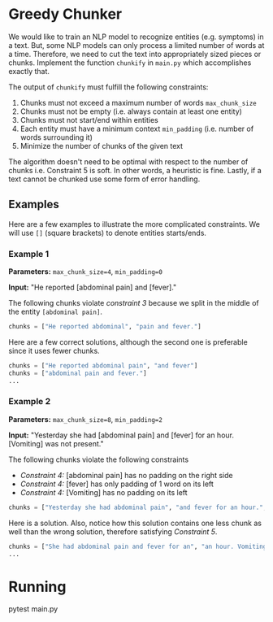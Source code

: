 # Greedy Chunker

We would like to train an NLP model to recognize entities (e.g. symptoms) in a text. But, some NLP models can only process a limited number of words at a time. Therefore, we need to cut the text into appropriately sized pieces or chunks. Implement the function `chunkify` in `main.py` which accomplishes exactly that.

The output of `chunkify` must fulfill the following constraints: 

1. Chunks must not exceed a maximum number of words `max_chunk_size`
2. Chunks must not be empty (i.e. always contain at least one entity)
3. Chunks must not start/end within entities
4. Each entity must have a minimum context `min_padding` (i.e. number of words surrounding it)
5. Minimize the number of chunks of the given text

The algorithm doesn't need to be optimal with respect to the number of chunks i.e. Constraint 5 is soft. In other words, a heuristic is fine. Lastly, if a text cannot be chunked use some form of error handling.

## Examples

Here are a few examples to illustrate the more complicated constraints. We will use `[]` (square brackets) to denote entities starts/ends.

### Example 1

**Parameters:** `max_chunk_size=4`, `min_padding=0`

**Input:** "He reported [abdominal pain] and [fever]."

The following chunks violate *constraint 3* because we split in the middle of the entity `[abdominal pain]`.

```py
chunks = ["He reported abdominal", "pain and fever."]
```

Here are a few correct solutions, although the second one is preferable since it uses fewer chunks.

```py
chunks = ["He reported abdominal pain", "and fever"]
chunks = ["abdominal pain and fever."]
...
```


### Example 2

**Parameters:** `max_chunk_size=8`, `min_padding=2`

**Input:** "Yesterday she had [abdominal pain] and [fever] for an hour. [Vomiting] was not present."


The following chunks violate the following constraints

- *Constraint 4:* [abdominal pain] has no padding on the right side
- *Constraint 4:* [fever] has only padding of 1 word on its left
- *Constraint 4:* [Vomiting] has no padding on its left

```py
chunks = ["Yesterday she had abdominal pain", "and fever for an hour.", "Vomiting was not present."]
```

Here is a solution. Also, notice how this solution contains one less chunk as well than the wrong solution, therefore satisfying *Constraint 5*.

```py
chunks = ["She had abdominal pain and fever for an", "an hour. Vomiting was not present."]
...
```

# Running

pytest main.py
